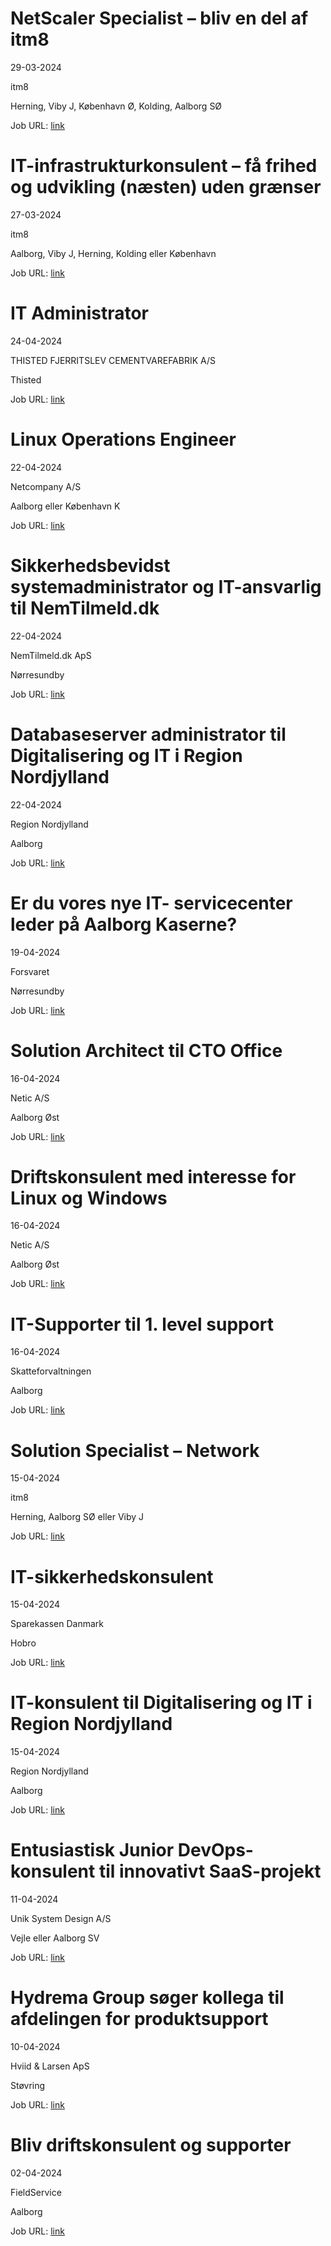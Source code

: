 # NetScaler Specialist – bliv en del af itm8
29-03-2024

itm8

Herning, Viby J, København Ø, Kolding, Aalborg SØ

Job URL: [link](https://www.jobindex.dk/jobannonce/501994/netscaler-specialist-bliv-en-del-af-itm8)


# IT-infrastrukturkonsulent – få frihed og udvikling (næsten) uden grænser
27-03-2024

itm8

Aalborg, Viby J, Herning, Kolding eller København

Job URL: [link](https://www.jobindex.dk/jobannonce/504756/it-infrastrukturkonsulent-faa-frihed-og-udvikling-naesten-uden-graenser)


# IT Administrator
24-04-2024

THISTED FJERRITSLEV CEMENTVAREFABRIK A/S

Thisted

Job URL: [link](https://www.nordjyskejob.dk/resultat/it-administrator-lja-85450687.aspx?jobId=LJA-85450687&list=SearchResultsJobsIds&index=17&querydesc=SearchJobQueryDescription&viewedfrom=1)


# Linux Operations Engineer
22-04-2024

Netcompany A/S

Aalborg eller København K

Job URL: [link](https://smrtr.io/gP-sr)


# Sikkerhedsbevidst systemadministrator og IT-ansvarlig til NemTilmeld.dk
22-04-2024

NemTilmeld.dk ApS

Nørresundby

Job URL: [link](https://www.jobindex.dk/jobannonce/r12441202/sikkerhedsbevidst-systemadministrator-og-it-ansvarlig-til-nemtilmelddk)


# Databaseserver administrator til Digitalisering og IT i Region Nordjylland
22-04-2024

Region Nordjylland

Aalborg

Job URL: [link](https://www.jobindex.dk/jobannonce/r12441331/databaseserver-administrator-til-digitalisering-og-it-i-region-nordjylland)


# Er du vores nye IT- servicecenter leder på Aalborg Kaserne?
19-04-2024

Forsvaret

Nørresundby

Job URL: [link](https://karriere.forsvaret.dk/job/opslag/?vacantPositionId=190628&mediaId=4681)


# Solution Architect til CTO Office
16-04-2024

Netic A/S

Aalborg Øst

Job URL: [link](https://www.netic.dk/ledige-stillinger/?hr=show-job%2F185665%26locale%3Dda_DK)


# Driftskonsulent med interesse for Linux og Windows
16-04-2024

Netic A/S

Aalborg Øst

Job URL: [link](https://www.netic.dk/ledige-stillinger/?hr=show-job%2F147510%26locale%3Dda_DK)


# IT-Supporter til 1. level support
16-04-2024

Skatteforvaltningen

Aalborg

Job URL: [link](https://mit.moment.dk/jobopslag/vis?no=188691)


# Solution Specialist – Network
15-04-2024

itm8

Herning, Aalborg SØ eller Viby J

Job URL: [link](https://www.jobindex.dk/jobannonce/505751/solution-specialist-network)


# IT-sikkerhedskonsulent
15-04-2024

Sparekassen Danmark

Hobro

Job URL: [link](https://www.jobindex.dk/jobannonce/505636/it-sikkerhedskonsulent)


# IT-konsulent til Digitalisering og IT i Region Nordjylland
15-04-2024

Region Nordjylland

Aalborg

Job URL: [link](https://www.jobindex.dk/jobannonce/r12427075/it-konsulent-til-digitalisering-og-it-i-region-nordjylland)


# En­tu­si­a­stisk Junior DevOps-konsulent til in­nova­tivt SaaS-projekt
11-04-2024

Unik System Design A/S

Vejle eller Aalborg SV

Job URL: [link](https://candidate.hr-manager.net/ApplicationInit.aspx?cid=1767&ProjectId=143723&DepartmentId=18965&MediaId=4617)


# Hydrema Group søger kollega til afdelingen for produktsupport
10-04-2024

Hviid & Larsen ApS

Støvring

Job URL: [link](https://www.hviidoglarsen.dk/jobs?hr=show-job/193285&linkref=190969&locale=da_DK)


# Bliv driftskonsulent og supporter
02-04-2024

FieldService

Aalborg

Job URL: [link](https://www.jobindex.dk/jobannonce/504171/bliv-driftskonsulent-og-supporter)


